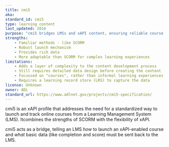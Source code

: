 ```yaml
---
title: cmi5
aka: 
standard_id: cmi5
type: learning content
last_updated: 2016
purpose: "cmi5 bridges LMSs and xAPI content, ensuring reliable course launches and basic completion/score tracking while leveraging xAPI's ability to collect detailed data."
strengths:
    - Familiar methods - like SCORM
    - Robust launch mechanism
    - Provides rich data
    - More adaptable than SCORM for complex learning experiences
limitations:
    - Adds a layer of complexity to the content development process
    - Still requires detailed data design before creating the content
    - Focussed on "courses", rather than informal learning experiences
    - Requires a learning record store (LRS) to capture the data
license: Unknown
owner: ADL
standard_url: https://www.adlnet.gov/projects/cmi5-specification/
---
```

cmi5 is an xAPI profile that addresses the need for a standardized way to launch and track online courses from a Learning Management System (LMS). Itcombines the strengths of SCORM with the flexibility of xAPI.

cmi5 acts as a bridge, telling an LMS *how* to launch an xAPI-enabled course and *what* basic data (like completion and score) must be sent back to the LMS.